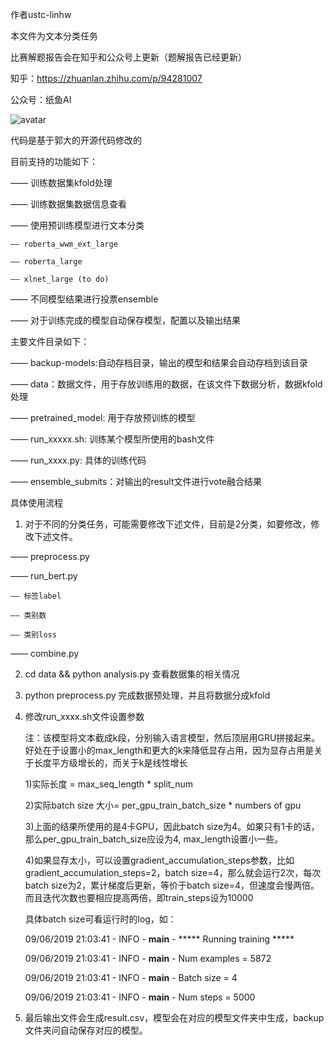 作者ustc-linhw

本文件为文本分类任务

比赛解题报告会在知乎和公众号上更新（题解报告已经更新）

知乎：https://zhuanlan.zhihu.com/p/94281007

公众号：纸鱼AI

![avatar](https://pic2.zhimg.com/80/v2-aa1e864f55284a12336b7132b91b0b9d_hd.jpg)

代码是基于郭大的开源代码修改的

目前支持的功能如下：

—— 训练数据集kfold处理

—— 训练数据集数据信息查看

—— 使用预训练模型进行文本分类

    —— roberta_wwm_ext_large

    —— roberta_large

    —— xlnet_large (to do)

—— 不同模型结果进行投票ensemble

—— 对于训练完成的模型自动保存模型，配置以及输出结果

主要文件目录如下：

—— backup-models:自动存档目录，输出的模型和结果会自动存档到该目录

—— data：数据文件，用于存放训练用的数据，在该文件下数据分析，数据kfold处理

—— pretrained_model: 用于存放预训练的模型

—— run_xxxxx.sh: 训练某个模型所使用的bash文件

—— run_xxxx.py: 具体的训练代码

—— ensemble_submits：对输出的result文件进行vote融合结果


具体使用流程


1. 对于不同的分类任务，可能需要修改下述文件，目前是2分类，如要修改，修改下述文件。

—— preprocess.py

—— run_bert.py

    —— 标签label

    —— 类别数

    —— 类别loss

—— combine.py


2. cd data && python analysis.py 查看数据集的相关情况

3. python preprocess.py 完成数据预处理，并且将数据分成kfold

4. 修改run_xxxx.sh文件设置参数

    注：该模型将文本截成k段，分别输入语言模型，然后顶层用GRU拼接起来。好处在于设置小的max_length和更大的k来降低显存占用，因为显存占用是关于长度平方级增长的，而关于k是线性增长

    1)实际长度 = max_seq_length * split_num

    2)实际batch size 大小= per_gpu_train_batch_size * numbers of gpu

    3)上面的结果所使用的是4卡GPU，因此batch size为4。如果只有1卡的话，那么per_gpu_train_batch_size应设为4, max_length设置小一些。

    4)如果显存太小，可以设置gradient_accumulation_steps参数，比如gradient_accumulation_steps=2，batch size=4，那么就会运行2次，每次batch size为2，累计梯度后更新，等价于batch size=4，但速度会慢两倍。而且迭代次数也要相应提高两倍，即train_steps设为10000

    具体batch size可看运行时的log，如：

    09/06/2019 21:03:41 - INFO - __main__ -   ***** Running training *****

    09/06/2019 21:03:41 - INFO - __main__ -     Num examples = 5872

    09/06/2019 21:03:41 - INFO - __main__ -     Batch size = 4

    09/06/2019 21:03:41 - INFO - __main__ -     Num steps = 5000

5. 最后输出文件会生成result.csv，模型会在对应的模型文件夹中生成，backup文件夹问自动保存对应的模型。


